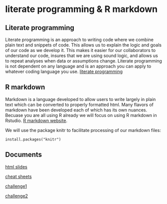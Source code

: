 # literate programming & R markdown

## Literate programming
Literate programming is an approach to writing code where we combine plain text and snippets of code.  This allows us to explain the logic and goals of our code as we develop it.  This makes it easier for our collaborators to understand our code, insures that we are using sound logic, and allows us to repeat analyses when data or assumptions change.  Literate programming is not dependent on any language and is an approach you can apply to whatever coding language you use.
[literate programming](https://en.wikipedia.org/wiki/Literate_programming)

## R markdown
Markdown is a language developed to allow users to write largely in plain text which can be converted to properly formatted html.  Many flavors of markdown have been developed each of which has its own nuances.  Becuase you are all using R already we will focus on using R markdown in Rstudio.
[R markdown website](http://rmarkdown.rstudio.com/).

We will use the package knitr to facilitate processing of our markdown files:

```{r}
install.packages("knitr")
```


## Documents

[html slides](hb.pres.html)

[cheat sheets](handout.pdf)

[challenge1](challenge1.Rmd)

[challenge2](challenge2.Rmd)


